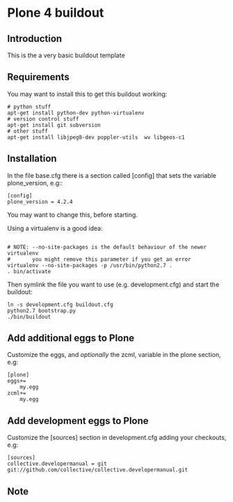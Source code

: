 Plone 4 buildout
================

Introduction
------------
This is the a very basic buildout template

Requirements
------------
You may want to install this to get this buildout working:
```
# python stuff
apt-get install python-dev python-virtualenv
# version control stuff
apt-get install git subversion
# other stuff
apt-get install libjpeg8-dev poppler-utils  wv libgeos-c1
```

Installation
------------
In the file base.cfg there is a section called [config] that sets the variable
plone_version, e.g::
```
[config]
plone_version = 4.2.4
```

You may want to change this, before starting.

Using a virtualenv is a good idea:
```

# NOTE: --no-site-packages is the default behaviour of the newer virtualenv
#       you might remove this parameter if you get an error
virtualenv --no-site-packages -p /usr/bin/python2.7 .
. bin/activate
```

Then symlink the file you want to use (e.g. development.cfg) and start the buildout:
```
ln -s development.cfg buildout.cfg
python2.7 bootstrap.py
./bin/buildout
```

Add additional eggs to Plone
----------------------------
Customize the eggs, and *optionally* the zcml, variable in the plone section, e.g:
```
[plone]
eggs+=
    my.egg
zcml+=
    my.egg
```

Add development eggs to Plone
-----------------------------
Customize the [sources] section in development.cfg adding your checkouts, e.g:
```
[sources]
collective.developermanual = git git://github.com/collective/collective.developermanual.git
```

Note
----
